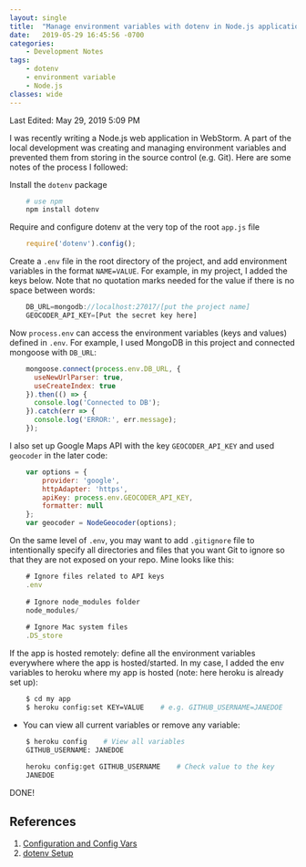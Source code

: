 ```yaml
---
layout: single
title:  "Manage environment variables with dotenv in Node.js applications"
date:   2019-05-29 16:45:56 -0700
categories: 
    - Development Notes
tags:
    - dotenv
    - environment variable
    - Node.js
classes: wide
---
```


Last Edited: May 29, 2019 5:09 PM

I was recently writing a Node.js web application in WebStorm. A part of the local development was creating and managing environment variables and prevented them from storing in the source control (e.g. Git). Here are some notes of the process I followed:


Install the `dotenv` package

```bash
    # use npm
    npm install dotenv
```


Require and configure dotenv at the very top of the root `app.js` file

```javascript
    require('dotenv').config();
```


Create a `.env` file in the root directory of the project, and add environment variables in the format `NAME=VALUE`. For example, in my project, I added the keys below. Note that no quotation marks needed for the value if there is no space between words:

```javascript
    DB_URL=mongodb://localhost:27017/[put the project name]
    GEOCODER_API_KEY=[Put the secret key here]
```


Now `process.env` can access the environment variables (keys and values) defined in `.env`. For example, I used MongoDB in this project and connected mongoose with `DB_URL`:

```javascript
    mongoose.connect(process.env.DB_URL, {
      useNewUrlParser: true,
      useCreateIndex: true
    }).then(() => {
      console.log('Connected to DB');
    }).catch(err => {
      console.log('ERROR:', err.message);
    });
```

I also set up Google Maps API with the key `GEOCODER_API_KEY` and used `geocoder` in the later code:

```javascript
    var options = {
        provider: 'google',
        httpAdapter: 'https',
        apiKey: process.env.GEOCODER_API_KEY,
        formatter: null
    };
    var geocoder = NodeGeocoder(options);
```


On the same level of `.env`, you may want to add `.gitignore` file to intentionally specify all directories and files that you want Git to ignore so that they are not exposed on your repo. Mine looks like this:

```javascript
    # Ignore files related to API keys
    .env
    
    # Ignore node_modules folder
    node_modules/
    
    # Ignore Mac system files
    .DS_store
```


If the app is hosted remotely: define all the environment variables everywhere where the app is hosted/started. In my case, I added the env variables to heroku where my app is hosted (note: here heroku is already set up):

```bash
    $ cd my app
    $ heroku config:set KEY=VALUE    # e.g. GITHUB_USERNAME=JANEDOE
```

- You can view all current variables or remove any variable:

```bash
    $ heroku config    # View all variables
    GITHUB_USERNAME: JANEDOE
    
    heroku config:get GITHUB_USERNAME    # Check value to the key
    JANEDOE
```

DONE!

## References
1. [Configuration and Config Vars](https://devcenter.heroku.com/articles/config-vars)
2. [dotenv Setup](https://github.com/motdotla/dotenv)